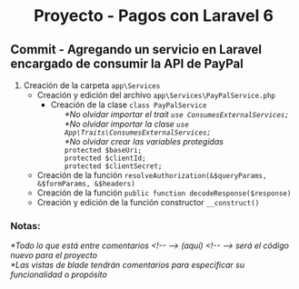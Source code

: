 
  <!-- Title -->
  <h1 align="center">Proyecto - Pagos con Laravel 6</h1>
  <!-- End Title -->

  <!-- Commit name -->
  <h2>Commit - <strong>Agregando un servicio en Laravel encargado de consumir la API de PayPal</strong></h2>
  <!-- End Commit name -->
  
  <!-- Commit instructions -->
  <ol>
   <li>
     Creación de la carpeta <code>app\Services</code>
     <ul>
       <li>
         Creación y edición del archivo <code>app\Services\PayPalService.php</code>
         <ul>
           <li>
             Creación de la clase <code>class PayPalService</code>
              <ul>
                <em>*No olvidar importar el trait <code>use ConsumesExternalServices;</code></em>
                <br>
                <em>*No olvidar importar la clase <code>use App\Traits\ConsumesExternalServices;</code></em>
                <br>
                <em>*No olvidar crear las variables protegidas</em>
                <br>
                <code>protected $baseUri;</code>
                <br>
                <code>protected $clientId;</code>
                <br>
                <code>protected $clientSecret;</code>
              </ul>
            </li>
         </ul>
        </li>
        <li>Creación de la función <code>resolveAuthorization(&$queryParams, &$formParams, &$headers)</code></li>
        <li>Creación de la función <code>public function decodeResponse($response)</code></li>
        <li>Creación y edición de la función constructor <code>__construct()</code></li>
     </ul>
   </li>
  </ol>
  <!-- End Commit instructions -->
  
  <!-- Notes -->
  <h3>Notas:</h3>

  <ul>
    
  </ul>
    
  <em>
    *Todo lo que está entre comentarios
    &lt;!-- --&gt; (aquí) &lt;!-- --&gt;
    será el código nuevo para el proyecto
  </em>
  <br>
  <em>
    *Las vistas de blade tendrán comentarios para especificar su funcionalidad o propósito
  </em>
  <!-- End notes -->